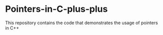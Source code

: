 # Pointers-in-C-plus-plus
This repository contains the code that demonstrates the usage of pointers in C++
